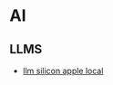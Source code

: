 # AI

## LLMS

- [llm silicon apple local](https://www.youtube.com/watch?v=bp2eev21Qfo&ab_channel=AlexZiskind)

